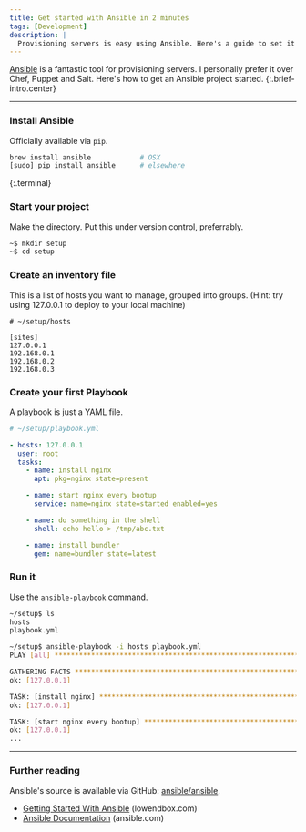 ```yaml
---
title: Get started with Ansible in 2 minutes
tags: [Development]
description: |
  Provisioning servers is easy using Ansible. Here's a guide to set it up from scratch.
---
```


[Ansible](http://ansible.com) is a fantastic tool for provisioning servers. I personally prefer it over Chef, Puppet and Salt. Here's how to get an Ansible project started.
{:.brief-intro.center}

----

### Install Ansible
Officially available via `pip`.

~~~ sh
brew install ansible            # OSX
[sudo] pip install ansible      # elsewhere
~~~
{:.terminal}

### Start your project
Make the directory. Put this under version control, preferrably.

~~~ sh
~$ mkdir setup
~$ cd setup
~~~

### Create an inventory file
This is a list of hosts you want to manage, grouped into groups. (Hint: try
using 127.0.0.1 to deploy to your local machine)

~~~ dosini
# ~/setup/hosts

[sites]
127.0.0.1
192.168.0.1
192.168.0.2
192.168.0.3
~~~

### Create your first Playbook
A playbook is just a YAML file.

~~~ yaml
# ~/setup/playbook.yml

- hosts: 127.0.0.1
  user: root
  tasks:
    - name: install nginx
      apt: pkg=nginx state=present

    - name: start nginx every bootup
      service: name=nginx state=started enabled=yes

    - name: do something in the shell
      shell: echo hello > /tmp/abc.txt

    - name: install bundler
      gem: name=bundler state=latest
~~~

### Run it
Use the `ansible-playbook` command.

~~~ sh
~/setup$ ls
hosts
playbook.yml
~~~

~~~ sh
~/setup$ ansible-playbook -i hosts playbook.yml
PLAY [all] ********************************************************************

GATHERING FACTS ***************************************************************
ok: [127.0.0.1]

TASK: [install nginx] *********************************************************
ok: [127.0.0.1]

TASK: [start nginx every bootup] **********************************************
ok: [127.0.0.1]
...
~~~

----

### Further reading

Ansible's source is available via GitHub: [ansible/ansible](https://github.com/ansible/ansible).

* [Getting Started With Ansible](http://lowendbox.com/blog/getting-started-with-ansible/) (lowendbox.com)
* [Ansible Documentation](http://docs.ansible.com/modules.html) (ansible.com)
